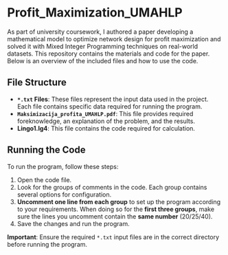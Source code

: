 # Profit_Maximization_UMAHLP

As part of university coursework, I authored a paper developing a mathematical model to optimize network design for profit maximization and solved it with Mixed Integer Programming techniques on real-world datasets. This repository contains the materials and code for the paper. Below is an overview of the included files and how to use the code.

## File Structure

- **`*.txt` Files**: These files represent the input data used in the project. Each file contains specific data required for running the program.
- **`Maksimizacija_profita_UMAHLP.pdf`**: This file provides required foreknowledge, an explanation of the problem, and the results.
- **Lingo1.lg4**: This file contains the code required for calculation.

## Running the Code

To run the program, follow these steps:

1. Open the code file.  
2. Look for the groups of comments in the code. Each group contains several options for configuration.
3. **Uncomment one line from each group** to set up the program according to your requirements. When doing so for the **first three groups**, make sure the lines you uncomment contain the **same number** (20/25/40).
4. Save the changes and run the program.

**Important**: Ensure the required `*.txt` input files are in the correct directory before running the program.
